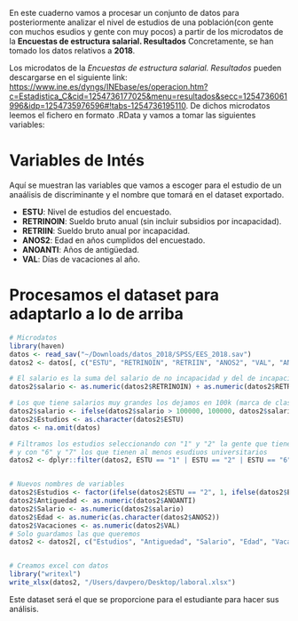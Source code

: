 En este cuaderno vamos a procesar un conjunto de datos para
posteriormente analizar el nivel de estudios de una población(con gente
con muchos esudios y gente con muy pocos) a partir de los microdatos de
la **Encuestas de estructura salarial. Resultados** Concretamente, se
han tomado los datos relativos a **2018**.

Los microdatos de la *Encuestas de estructura salarial. Resultados*
pueden descargarse en el siguiente link:
<https://www.ine.es/dyngs/INEbase/es/operacion.htm?c=Estadistica_C&cid=1254736177025&menu=resultados&secc=1254736061996&idp=1254735976596#!tabs-1254736195110>.
De dichos microdatos leemos el fichero en formato .RData y vamos a tomar
las siguientes variables:

# Variables de Intés

Aquí se muestran las variables que vamos a escoger para el estudio de un
anaálisis de discriminante y el nombre que tomará en el dataset
exportado.

-   **ESTU**: Nivel de estudios del encuestado.
-   **RETRINOIN**: Sueldo bruto anual (sin incluir subsidios por
    incapacidad).
-   **RETRIIN**: Sueldo bruto anual por incapacidad.
-   **ANOS2**: Edad en años cumplidos del encuestado.
-   **ANOANTI**: Años de antigüedad.
-   **VAL**: Días de vacaciones al año.

# Procesamos el dataset para adaptarlo a lo de arriba

``` r
# Microdatos
library(haven)
datos <- read_sav("~/Downloads/datos_2018/SPSS/EES_2018.sav")
datos2 <- datos[, c("ESTU", "RETRINOIN", "RETRIIN", "ANOS2", "VAL", "ANOANTI")]

# El salario es la suma del salario de no incapacidad y del de incapacidad
datos2$salario <- as.numeric(datos2$RETRINOIN) + as.numeric(datos2$RETRIIN)

# Los que tiene salarios muy grandes los dejamos en 100k (marca de clase)
datos2$salario <- ifelse(datos2$salario > 100000, 100000, datos2$salario)
datos2$Estudios <- as.character(datos2$ESTU)
datos <- na.omit(datos)

# Filtramos los estudios seleccionando con "1" y "2" la gente que tiene estudios hasta primaria
# y con "6" y "7" los que tienen al menos esudiuos universitarios
datos2 <- dplyr::filter(datos2, ESTU == "1" | ESTU == "2" | ESTU == "6" | ESTU == "7")


# Nuevos nombres de variables
datos2$Estudios <- factor(ifelse(datos2$ESTU == "2", 1, ifelse(datos2$ESTU == "1", 1, 0)))
datos2$Antiguedad <- as.numeric(datos2$ANOANTI)
datos2$Salario <- as.numeric(datos2$salario)
datos2$Edad <- as.numeric(as.character(datos2$ANOS2))
datos2$Vacaciones <- as.numeric(datos2$VAL)
# Solo guardamos las que queremos
datos2 <- datos2[, c("Estudios", "Antiguedad", "Salario", "Edad", "Vacaciones")]


# Creamos excel con datos
library("writexl")
write_xlsx(datos2, "/Users/davpero/Desktop/laboral.xlsx")
```

Este dataset será el que se proporcione para el estudiante para hacer
sus análisis.
